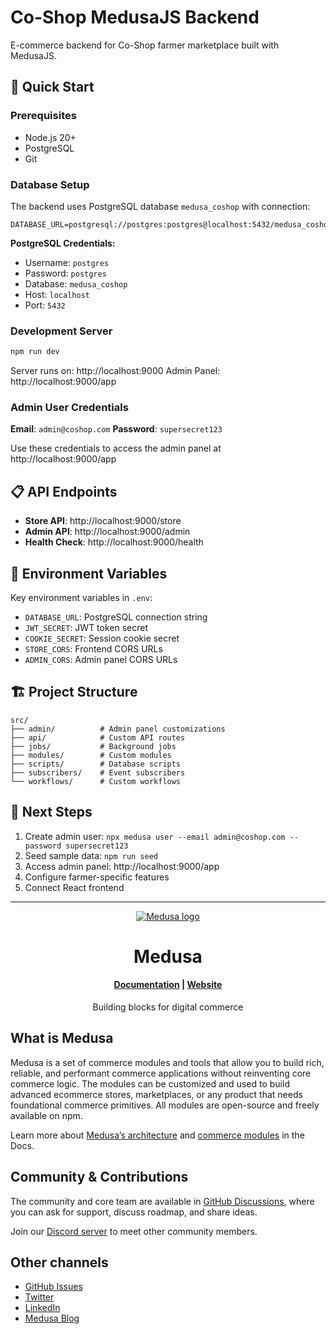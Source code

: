 # Co-Shop MedusaJS Backend

E-commerce backend for Co-Shop farmer marketplace built with MedusaJS.

## 🚀 Quick Start

### Prerequisites
- Node.js 20+
- PostgreSQL
- Git

### Database Setup
The backend uses PostgreSQL database `medusa_coshop` with connection:
```
DATABASE_URL=postgresql://postgres:postgres@localhost:5432/medusa_coshop
```

**PostgreSQL Credentials:**
- Username: `postgres`
- Password: `postgres`
- Database: `medusa_coshop`
- Host: `localhost`
- Port: `5432`

### Development Server
```bash
npm run dev
```
Server runs on: http://localhost:9000
Admin Panel: http://localhost:9000/app

### Admin User Credentials
**Email**: `admin@coshop.com`
**Password**: `supersecret123`

Use these credentials to access the admin panel at http://localhost:9000/app

## 📋 API Endpoints

- **Store API**: http://localhost:9000/store
- **Admin API**: http://localhost:9000/admin  
- **Health Check**: http://localhost:9000/health

## 🔧 Environment Variables

Key environment variables in `.env`:
- `DATABASE_URL`: PostgreSQL connection string
- `JWT_SECRET`: JWT token secret
- `COOKIE_SECRET`: Session cookie secret
- `STORE_CORS`: Frontend CORS URLs
- `ADMIN_CORS`: Admin panel CORS URLs

## 🏗️ Project Structure

```
src/
├── admin/          # Admin panel customizations
├── api/            # Custom API routes
├── jobs/           # Background jobs
├── modules/        # Custom modules
├── scripts/        # Database scripts
├── subscribers/    # Event subscribers
└── workflows/      # Custom workflows
```

## 🌱 Next Steps

1. Create admin user: `npx medusa user --email admin@coshop.com --password supersecret123`
2. Seed sample data: `npm run seed`
3. Access admin panel: http://localhost:9000/app
4. Configure farmer-specific features
5. Connect React frontend

---

<p align="center">
  <a href="https://www.medusajs.com">
  <picture>
    <source media="(prefers-color-scheme: dark)" srcset="https://user-images.githubusercontent.com/59018053/229103275-b5e482bb-4601-46e6-8142-244f531cebdb.svg">
    <source media="(prefers-color-scheme: light)" srcset="https://user-images.githubusercontent.com/59018053/229103726-e5b529a3-9b3f-4970-8a1f-c6af37f087bf.svg">
    <img alt="Medusa logo" src="https://user-images.githubusercontent.com/59018053/229103726-e5b529a3-9b3f-4970-8a1f-c6af37f087bf.svg">
    </picture>
  </a>
</p>
<h1 align="center">
  Medusa
</h1>

<h4 align="center">
  <a href="https://docs.medusajs.com">Documentation</a> |
  <a href="https://www.medusajs.com">Website</a>
</h4>

<p align="center">
  Building blocks for digital commerce
</p>

## What is Medusa

Medusa is a set of commerce modules and tools that allow you to build rich, reliable, and performant commerce applications without reinventing core commerce logic. The modules can be customized and used to build advanced ecommerce stores, marketplaces, or any product that needs foundational commerce primitives. All modules are open-source and freely available on npm.

Learn more about [Medusa’s architecture](https://docs.medusajs.com/learn/introduction/architecture) and [commerce modules](https://docs.medusajs.com/learn/fundamentals/modules/commerce-modules) in the Docs.

## Community & Contributions

The community and core team are available in [GitHub Discussions](https://github.com/medusajs/medusa/discussions), where you can ask for support, discuss roadmap, and share ideas.

Join our [Discord server](https://discord.com/invite/medusajs) to meet other community members.

## Other channels

- [GitHub Issues](https://github.com/medusajs/medusa/issues)
- [Twitter](https://twitter.com/medusajs)
- [LinkedIn](https://www.linkedin.com/company/medusajs)
- [Medusa Blog](https://medusajs.com/blog/)
